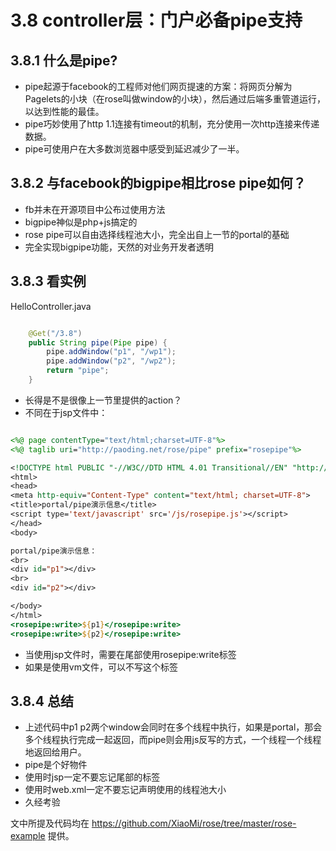 3.8 controller层：门户必备pipe支持
====================================

3.8.1 什么是pipe?
------------------
* pipe起源于facebook的工程师对他们网页提速的方案：将网页分解为Pagelets的小块（在rose叫做window的小块），然后通过后端多重管道运行，以达到性能的最佳。
* pipe巧妙使用了http 1.1连接有timeout的机制，充分使用一次http连接来传递数据。
* pipe可使用户在大多数浏览器中感受到延迟减少了一半。

3.8.2 与facebook的bigpipe相比rose pipe如何？
--------------------------------------------
* fb并未在开源项目中公布过使用方法
* bigpipe神似是php+js搞定的
* rose pipe可以自由选择线程池大小，完全出自上一节的portal的基础
* 完全实现bigpipe功能，天然的对业务开发者透明

3.8.3 看实例
------------

HelloController.java

~~~~~java

    @Get("/3.8")
    public String pipe(Pipe pipe) {
        pipe.addWindow("p1", "/wp1");
        pipe.addWindow("p2", "/wp2");
        return "pipe";
    }

~~~~~

 * 长得是不是很像上一节里提供的action？
 * 不同在于jsp文件中：

~~~~~jsp

<%@ page contentType="text/html;charset=UTF-8"%>
<%@ taglib uri="http://paoding.net/rose/pipe" prefix="rosepipe"%>

<!DOCTYPE html PUBLIC "-//W3C//DTD HTML 4.01 Transitional//EN" "http://www.w3.org/TR/html4/loose.dtd">
<html>
<head>
<meta http-equiv="Content-Type" content="text/html; charset=UTF-8">
<title>portal/pipe演示信息</title> 
<script type='text/javascript' src='/js/rosepipe.js'></script>
</head>
<body>

portal/pipe演示信息：
<br>
<div id="p1"></div>
<br>
<div id="p2"></div>

</body>
</html>
<rosepipe:write>${p1}</rosepipe:write>
<rosepipe:write>${p2}</rosepipe:write>

~~~~~

* 当使用jsp文件时，需要在尾部使用rosepipe:write标签
* 如果是使用vm文件，可以不写这个标签

3.8.4 总结
----------

* 上述代码中p1 p2两个window会同时在多个线程中执行，如果是portal，那会多个线程执行完成一起返回，而pipe则会用js反写的方式，一个线程一个线程地返回给用户。
* pipe是个好物件
* 使用时jsp一定不要忘记尾部的标签
* 使用时web.xml一定不要忘记声明使用的线程池大小
* 久经考验

 文中所提及代码均在 https://github.com/XiaoMi/rose/tree/master/rose-example 提供。
